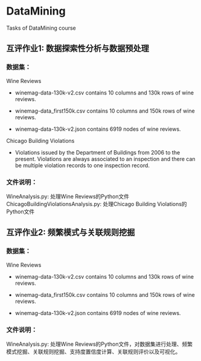 # DataMining
Tasks of DataMining course
## 互评作业1: 数据探索性分析与数据预处理

### 数据集：

Wine Reviews
+ winemag-data-130k-v2.csv contains 10 columns and 130k rows of wine reviews.

+ winemag-data_first150k.csv contains 10 columns and 150k rows of wine reviews.

+ winemag-data-130k-v2.json contains 6919 nodes of wine reviews.

Chicago Building Violations
+ Violations issued by the Department of Buildings from 2006 to the present. Violations are always associated to an inspection and there can be multiple violation records to one inspection record.
### 文件说明：

WineAnalysis.py: 处理Wine Reviews的Python文件  
ChicagoBuildingViolationsAnalysis.py: 处理Chicago Building Violations的Python文件

## 互评作业2: 频繁模式与关联规则挖掘

### 数据集：

Wine Reviews
+ winemag-data-130k-v2.csv contains 10 columns and 130k rows of wine reviews.

+ winemag-data_first150k.csv contains 10 columns and 150k rows of wine reviews.

+ winemag-data-130k-v2.json contains 6919 nodes of wine reviews.

### 文件说明：

WineAnalysis.py: 处理Wine Reviews的Python文件，对数据集进行处理、频繁模式挖掘、关联规则挖掘、支持度置信度计算、关联规则评价以及可视化。

